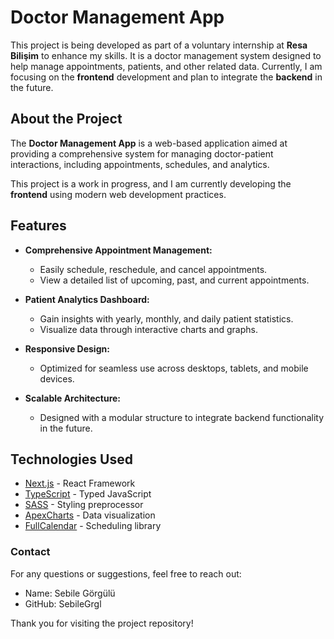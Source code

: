 # Doctor Management App

This project is being developed as part of a voluntary internship at **Resa Bilişim** to enhance my skills. It is a doctor management system designed to help manage appointments, patients, and other related data. Currently, I am focusing on the **frontend** development and plan to integrate the **backend** in the future.


## About the Project

The **Doctor Management App** is a web-based application aimed at providing a comprehensive system for managing doctor-patient interactions, including appointments, schedules, and analytics. 

This project is a work in progress, and I am currently developing the **frontend** using modern web development practices.

## Features

- **Comprehensive Appointment Management:**
  - Easily schedule, reschedule, and cancel appointments.
  - View a detailed list of upcoming, past, and current appointments.

- **Patient Analytics Dashboard:**
  - Gain insights with yearly, monthly, and daily patient statistics.
  - Visualize data through interactive charts and graphs.

- **Responsive Design:**
  - Optimized for seamless use across desktops, tablets, and mobile devices.

- **Scalable Architecture:**
  - Designed with a modular structure to integrate backend functionality in the future.

## Technologies Used

- [Next.js](https://nextjs.org/) - React Framework
- [TypeScript](https://www.typescriptlang.org/) - Typed JavaScript
- [SASS](https://sass-lang.com/) - Styling preprocessor
- [ApexCharts](https://apexcharts.com/) - Data visualization
- [FullCalendar](https://fullcalendar.io/) - Scheduling library

### Contact

For any questions or suggestions, feel free to reach out:
-	Name: Sebile Görgülü
-	GitHub: SebileGrgl



Thank you for visiting the project repository!
